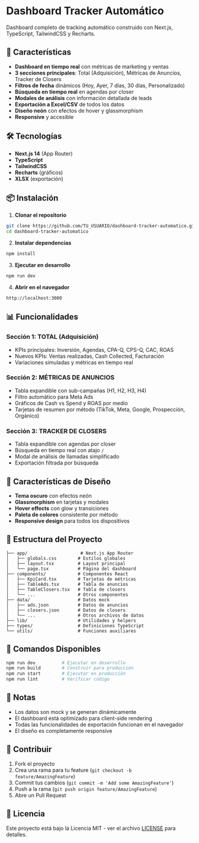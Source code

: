 # Dashboard Tracker Automático

Dashboard completo de tracking automático construido con Next.js, TypeScript, TailwindCSS y Recharts.

## 🚀 Características

- **Dashboard en tiempo real** con métricas de marketing y ventas
- **3 secciones principales**: Total (Adquisición), Métricas de Anuncios, Tracker de Closers
- **Filtros de fecha** dinámicos (Hoy, Ayer, 7 días, 30 días, Personalizado)
- **Búsqueda en tiempo real** en agendas por closer
- **Modales de análisis** con información detallada de leads
- **Exportación a Excel/CSV** de todos los datos
- **Diseño neón** con efectos de hover y glassmorphism
- **Responsive** y accesible

## 🛠️ Tecnologías

- **Next.js 14** (App Router)
- **TypeScript**
- **TailwindCSS**
- **Recharts** (gráficos)
- **XLSX** (exportación)

## 📦 Instalación

1. **Clonar el repositorio**
```bash
git clone https://github.com/TU_USUARIO/dashboard-tracker-automatico.git
cd dashboard-tracker-automatico
```

2. **Instalar dependencias**
```bash
npm install
```

3. **Ejecutar en desarrollo**
```bash
npm run dev
```

4. **Abrir en el navegador**
```
http://localhost:3000
```

## 📊 Funcionalidades

### Sección 1: TOTAL (Adquisición)
- KPIs principales: Inversión, Agendas, CPA-Q, CPS-Q, CAC, ROAS
- Nuevos KPIs: Ventas realizadas, Cash Collected, Facturación
- Variaciones simuladas y métricas en tiempo real

### Sección 2: MÉTRICAS DE ANUNCIOS
- Tabla expandible con sub-campañas (H1, H2, H3, H4)
- Filtro automático para Meta Ads
- Gráficos de Cash vs Spend y ROAS por medio
- Tarjetas de resumen por método (TikTok, Meta, Google, Prospección, Orgánico)

### Sección 3: TRACKER DE CLOSERS
- Tabla expandible con agendas por closer
- Búsqueda en tiempo real con atajo `/`
- Modal de análisis de llamadas simplificado
- Exportación filtrada por búsqueda

## 🎨 Características de Diseño

- **Tema oscuro** con efectos neón
- **Glassmorphism** en tarjetas y modales
- **Hover effects** con glow y transiciones
- **Paleta de colores** consistente por método
- **Responsive design** para todos los dispositivos

## 📁 Estructura del Proyecto

```
├── app/                    # Next.js App Router
│   ├── globals.css        # Estilos globales
│   ├── layout.tsx         # Layout principal
│   └── page.tsx           # Página del dashboard
├── components/            # Componentes React
│   ├── KpiCard.tsx        # Tarjetas de métricas
│   ├── TableAds.tsx       # Tabla de anuncios
│   ├── TableClosers.tsx   # Tabla de closers
│   └── ...                # Otros componentes
├── data/                  # Datos mock
│   ├── ads.json           # Datos de anuncios
│   ├── closers.json       # Datos de closers
│   └── ...                # Otros archivos de datos
├── lib/                   # Utilidades y helpers
├── types/                 # Definiciones TypeScript
└── utils/                 # Funciones auxiliares
```

## 🔧 Comandos Disponibles

```bash
npm run dev          # Ejecutar en desarrollo
npm run build        # Construir para producción
npm run start        # Ejecutar en producción
npm run lint         # Verificar código
```

## 📝 Notas

- Los datos son mock y se generan dinámicamente
- El dashboard está optimizado para client-side rendering
- Todas las funcionalidades de exportación funcionan en el navegador
- El diseño es completamente responsive

## 🤝 Contribuir

1. Fork el proyecto
2. Crea una rama para tu feature (`git checkout -b feature/AmazingFeature`)
3. Commit tus cambios (`git commit -m 'Add some AmazingFeature'`)
4. Push a la rama (`git push origin feature/AmazingFeature`)
5. Abre un Pull Request

## 📄 Licencia

Este proyecto está bajo la Licencia MIT - ver el archivo [LICENSE](LICENSE) para detalles. 